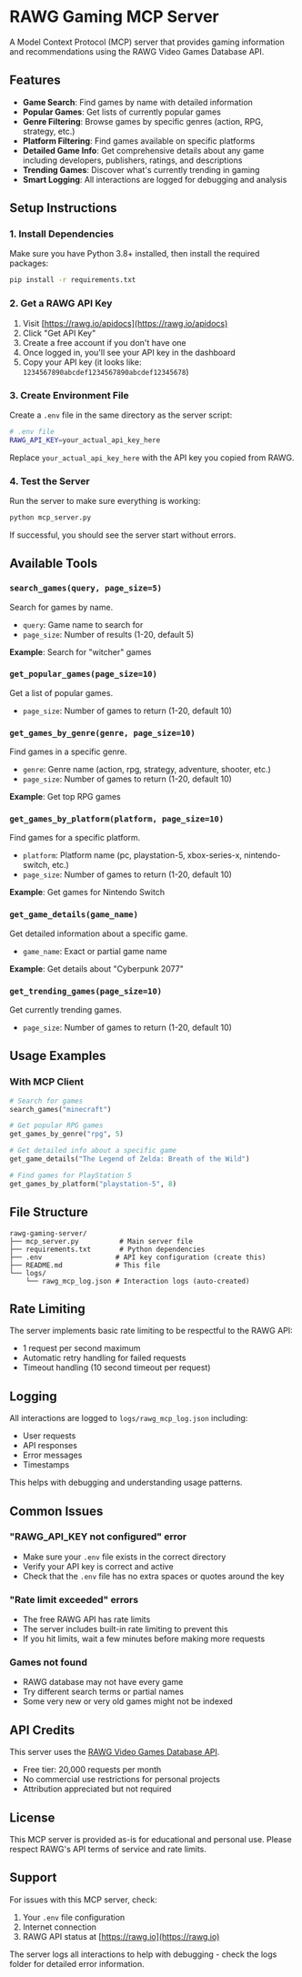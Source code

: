 # RAWG Gaming MCP Server

A Model Context Protocol (MCP) server that provides gaming information and recommendations using the RAWG Video Games Database API.

## Features

- **Game Search**: Find games by name with detailed information
- **Popular Games**: Get lists of currently popular games
- **Genre Filtering**: Browse games by specific genres (action, RPG, strategy, etc.)
- **Platform Filtering**: Find games available on specific platforms
- **Detailed Game Info**: Get comprehensive details about any game including developers, publishers, ratings, and descriptions
- **Trending Games**: Discover what's currently trending in gaming
- **Smart Logging**: All interactions are logged for debugging and analysis

## Setup Instructions

### 1. Install Dependencies

Make sure you have Python 3.8+ installed, then install the required packages:

```bash
pip install -r requirements.txt
```

### 2. Get a RAWG API Key

1. Visit [https://rawg.io/apidocs](https://rawg.io/apidocs)
2. Click "Get API Key" 
3. Create a free account if you don't have one
4. Once logged in, you'll see your API key in the dashboard
5. Copy your API key (it looks like: `1234567890abcdef1234567890abcdef12345678`)

### 3. Create Environment File

Create a `.env` file in the same directory as the server script:

```bash
# .env file
RAWG_API_KEY=your_actual_api_key_here
```

Replace `your_actual_api_key_here` with the API key you copied from RAWG.

### 4. Test the Server

Run the server to make sure everything is working:

```bash
python mcp_server.py
```

If successful, you should see the server start without errors.

## Available Tools

### `search_games(query, page_size=5)`
Search for games by name.
- `query`: Game name to search for
- `page_size`: Number of results (1-20, default 5)

**Example**: Search for "witcher" games

### `get_popular_games(page_size=10)`
Get a list of popular games.
- `page_size`: Number of games to return (1-20, default 10)

### `get_games_by_genre(genre, page_size=10)`
Find games in a specific genre.
- `genre`: Genre name (action, rpg, strategy, adventure, shooter, etc.)
- `page_size`: Number of games to return (1-20, default 10)

**Example**: Get top RPG games

### `get_games_by_platform(platform, page_size=10)`
Find games for a specific platform.
- `platform`: Platform name (pc, playstation-5, xbox-series-x, nintendo-switch, etc.)
- `page_size`: Number of games to return (1-20, default 10)

**Example**: Get games for Nintendo Switch

### `get_game_details(game_name)`
Get detailed information about a specific game.
- `game_name`: Exact or partial game name

**Example**: Get details about "Cyberpunk 2077"

### `get_trending_games(page_size=10)`
Get currently trending games.
- `page_size`: Number of games to return (1-20, default 10)

## Usage Examples

### With MCP Client
```python
# Search for games
search_games("minecraft")

# Get popular RPG games
get_games_by_genre("rpg", 5)

# Get detailed info about a specific game
get_game_details("The Legend of Zelda: Breath of the Wild")

# Find games for PlayStation 5
get_games_by_platform("playstation-5", 8)
```

## File Structure

```
rawg-gaming-server/
├── mcp_server.py          # Main server file
├── requirements.txt       # Python dependencies
├── .env                  # API key configuration (create this)
├── README.md             # This file
└── logs/
    └── rawg_mcp_log.json # Interaction logs (auto-created)
```

## Rate Limiting

The server implements basic rate limiting to be respectful to the RAWG API:
- 1 request per second maximum
- Automatic retry handling for failed requests
- Timeout handling (10 second timeout per request)

## Logging

All interactions are logged to `logs/rawg_mcp_log.json` including:
- User requests
- API responses
- Error messages
- Timestamps

This helps with debugging and understanding usage patterns.

## Common Issues

### "RAWG_API_KEY not configured" error
- Make sure your `.env` file exists in the correct directory
- Verify your API key is correct and active
- Check that the `.env` file has no extra spaces or quotes around the key

### "Rate limit exceeded" errors
- The free RAWG API has rate limits
- The server includes built-in rate limiting to prevent this
- If you hit limits, wait a few minutes before making more requests

### Games not found
- RAWG database may not have every game
- Try different search terms or partial names
- Some very new or very old games might not be indexed

## API Credits

This server uses the [RAWG Video Games Database API](https://rawg.io/apidocs). 

- Free tier: 20,000 requests per month
- No commercial use restrictions for personal projects
- Attribution appreciated but not required

## License

This MCP server is provided as-is for educational and personal use. Please respect RAWG's API terms of service and rate limits.

## Support

For issues with this MCP server, check:
1. Your `.env` file configuration
2. Internet connection
3. RAWG API status at [https://rawg.io](https://rawg.io)

The server logs all interactions to help with debugging - check the logs folder for detailed error information.